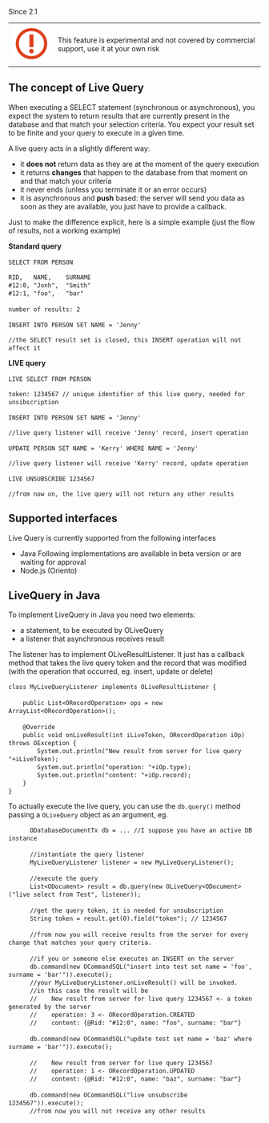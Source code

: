 Since 2.1

| | |
|----|-----|
|![](images/warning.png)|This feature is experimental and not covered by commercial support, use it at your own risk|


## The concept of Live Query

When executing a SELECT statement (synchronous or asynchronous), you expect the system to return results that are currently present in the database and that match your selection criteria. You expect your result set to be finite and your query to execute in a given time.

A live query acts in a slightly different way:
* it **does not** return data as they are at the moment of the query execution
* it returns **changes** that happen to the database from that moment on and that match your criteria
* it never ends (unless you terminate it or an error occurs)
* it is asynchronous and **push** based: the server will send you data as soon as they are available, you just have to provide a callback.

Just to make the difference explicit, here is a simple example (just the flow of results, not a working example)

**Standard query**

`SELECT FROM PERSON`
```
RID,   NAME,    SURNAME
#12:0, "Jonh",  "Smith"
#12:1, "foo",   "bar"

number of results: 2
```

`INSERT INTO PERSON SET NAME = 'Jenny'`
```
//the SELECT result set is closed, this INSERT operation will not affect it
```


**LIVE query**

`LIVE SELECT FROM PERSON`
```
token: 1234567 // unique identifier of this live query, needed for unsibscription
```
`INSERT INTO PERSON SET NAME = 'Jenny'`
```
//live query listener will receive 'Jenny' record, insert operation
```
`UPDATE PERSON SET NAME = 'Kerry' WHERE NAME = 'Jenny'` 
```
//live query listener will receive 'Kerry' record, update operation
```
`LIVE UNSUBSCRIBE 1234567`
```
//from now on, the live query will not return any other results
```


## Supported interfaces

Live Query is currently supported from the following interfaces
* Java
Following implementations are available in beta version or are waiting for approval
* Node.js (Oriento)

## LiveQuery in Java

To implement LiveQuery in Java you need two elements:
* a statement, to be executed by OLiveQuery
* a listener that asynchronous receives result 

The listener has to implement OLiveResultListener. It just has a callback method that takes the live query token and the record that was modified (with the operation that occurred, eg. insert, update or delete)

```
class MyLiveQueryListener implements OLiveResultListener {

    public List<ORecordOperation> ops = new ArrayList<ORecordOperation>();

    @Override
    public void onLiveResult(int iLiveToken, ORecordOperation iOp) throws OException {
        System.out.println("New result from server for live query "+iLiveToken);
        System.out.println("operation: "+iOp.type);
        System.out.println("content: "+iOp.record);
    }
}
```

To actually execute the live query, you can use the `db.query()` method passing a `OLiveQuery` object as an argument, eg.

```
      ODatabaseDocumentTx db = ... //I suppose you have an active DB instance

      //instantiate the query listener
      MyLiveQueryListener listener = new MyLiveQueryListener();

      //execute the query
      List<ODocument> result = db.query(new OLiveQuery<ODocument>("live select from Test", listener));

      //get the query token, it is needed for unsubscription
      String token = result.get(0).field("token"); // 1234567

      //from now you will receive results from the server for every change that matches your query criteria.

      //if you or someone else executes an INSERT on the server
      db.command(new OCommandSQL("insert into test set name = 'foo', surname = 'bar'")).execute();
      //your MyLiveQueryListener.onLiveResult() will be invoked.
      //in this case the result will be
      //    New result from server for live query 1234567 <- a token generated by the server
      //    operation: 3 <- ORecordOperation.CREATED
      //    content: {@Rid: "#12:0", name: "foo", surname: "bar"}      

      db.command(new OCommandSQL("update test set name = 'baz' where surname = 'bar'")).execute();

      //    New result from server for live query 1234567 
      //    operation: 1 <- ORecordOperation.UPDATED
      //    content: {@Rid: "#12:0", name: "baz", surname: "bar"}      

      db.command(new OCommandSQL("live unsubscribe 1234567")).execute();
      //from now you will not receive any other results

```


